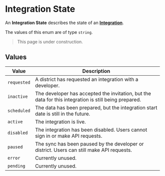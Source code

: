 # Integration State
An **Integration State** describes the state of an
**[Integration](../integration)**.

The values of this enum are of type `string`.

> This page is under construction.

## Values
| Value | Description |
| ----- | ----------- |
| `requested` | A district has requested an integration with a developer. |
| `inactive` | The developer has accepted the invitation, but the data for this integration is still being prepared. |
| `scheduled` | The data has been prepared, but the integration start date is still in the future. |
| `active` | The integration is live. |
| `disabled` | The integration has been disabled. Users cannot sign in or make API requests.
| `paused` | The sync has been paused by the developer or district. Users can still make API requests. |
| `error` | Currently unused. |
| `pending` | Currently unused. |
